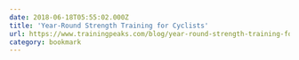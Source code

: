 ```yaml
---
date: 2018-06-18T05:55:02.000Z
title: 'Year-Round Strength Training for Cyclists'
url: https://www.trainingpeaks.com/blog/year-round-strength-training-for-cyclists/
category: bookmark
---
```

